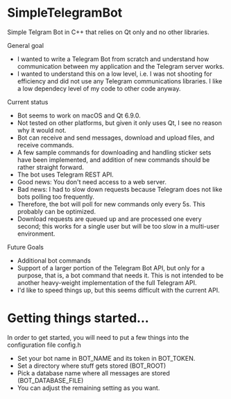 # SimpleTelegramBot
Simple Telgram Bot in C++ that relies on Qt only and no other libraries.

General goal
- I wanted to write a Telegram Bot from scratch and understand how 
communication between my application and the Telegram server works.
- I wanted to understand this on a low level, i.e. I was not shooting for 
efficiency and did not use any Telegram communications libraries. I like a
low dependecy level of my code to other code anyway.

Current status
- Bot seems to work on macOS and Qt 6.9.0. 
- Not tested on other platforms, but given it only uses Qt, I see no reason why 
it would not.
- Bot can receive and send messages, download and upload files, and receive
commands.
- A few sample commands for downloading and handling sticker sets have been
implemented, and addition of new commands should be rather straight forward.
- The bot uses Telegram REST API. 
- Good news: You don't need access to a web server.
- Bad news: I had to slow down requests because Telegram does not like bots 
polling too frequently.
- Therefore, the bot will poll for new commands only every 5s. This probably 
can be optimized.
- Download requests are queued up and are processed one every second; this
works for a single user but will be too slow in a multi-user environment.

Future Goals 
- Additional bot commands
- Support of a larger portion of the Telegram Bot API, but only for a purpose,
that is, a bot command that needs it. This is not intended to be another
heavy-weight implementation of the full Telegram API.
- I'd like to speed things up, but this seems difficult with the current API.


# Getting things started...
In order to get started, you will need to put a few things into the 
configuration file config.h
- Set your bot name in BOT_NAME and its token in BOT_TOKEN.
- Set a directory where stuff gets stored (BOT_ROOT)
- Pick a database name where all messages are stored (BOT_DATABASE_FILE)
- You can adjust the remaining setting as you want.
